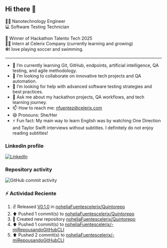 ## Hi there 👋

:woman_scientist: Nanotechnology Engineer  
:computer: Software Testing Technician  

:pencil: Winner of Hackathon Talento Tech 2025  
         :student: Intern at Celerix Company (currently learning and growing)  
:soccer:I love playing soccer and swimming.

---

- 🌱 I’m currently learning Git, GitHub, endpoints, artificial intelligence, QA testing, and agile methodology.
- 👯 I’m looking to collaborate on innovative tech projects and QA automation.
- 🤔 I’m looking for help with advanced software testing strategies and best practices.
- 💬 Ask me about my hackathon projects, QA workflows, and tech learning journey.
- 📫 How to reach me: nfuentez@celerix.com
- 😄 Pronouns: She/Her
- ⚡ Fun fact: My main way to learn English was by watching One Direction and Taylor Swift interviews without subtitles. I definitely do not enjoy reading subtitles!

### Linkedin profile 


[![LinkedIn](https://img.shields.io/badge/LinkedIn-Profile-blue?logo=linkedin)](https://www.linkedin.com/in/nohelia-catalina-fuentes-cruz-572279200/)

### Repository activity

![GitHub commit activity](https://img.shields.io/github/commit-activity/m/noheliaFuentescelerix/noheliaFuentescelerix)

###  :zap: Actividad Reciente 

 <!--RECENT_ACTIVITY:start-->
1. ✌️ Released [V0.1.0](https://github.com/noheliaFuentescelerix/Quintorepo/releases/tag/V0.1.0) in [noheliaFuentescelerix/Quintorepo](https://github.com/noheliaFuentescelerix/Quintorepo)<br>
2. ⬆️ Pushed 1 commit(s) to [noheliaFuentescelerix/Quintorepo](https://github.com/noheliaFuentescelerix/Quintorepo)<br>
3. 📔 Created new repository [noheliaFuentescelerix/Quintorepo](https://github.com/noheliaFuentescelerix/Quintorepo)<br>
4. ⬆️ Pushed 1 commit(s) to [noheliaFuentescelerix/-miRepousandoGitHubCLI](https://github.com/noheliaFuentescelerix/-miRepousandoGitHubCLI)<br>
5. ⬆️ Pushed 2 commit(s) to [noheliaFuentescelerix/-miRepousandoGitHubCLI](https://github.com/noheliaFuentescelerix/-miRepousandoGitHubCLI)<br>
<!--RECENT_ACTIVITY:end-->
